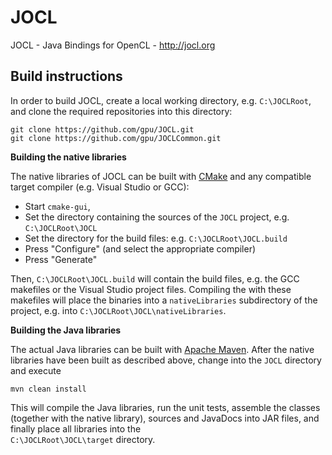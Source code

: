 # JOCL

JOCL - Java Bindings for OpenCL - http://jocl.org

Build instructions
------------------

In order to build JOCL, create a local working directory, e.g.
`C:\JOCLRoot`, and clone the required repositories into this
directory:

    git clone https://github.com/gpu/JOCL.git
    git clone https://github.com/gpu/JOCLCommon.git
    
   
**Building the native libraries**

The native libraries of JOCL can be built with [CMake](http://www.cmake.org/)
and any compatible target compiler (e.g. Visual Studio or GCC):

* Start `cmake-gui`,
* Set the directory containing the sources of the `JOCL` project, e.g. `C:\JOCLRoot\JOCL`
* Set the directory for the build files: e.g. `C:\JOCLRoot\JOCL.build`
* Press "Configure" (and select the appropriate compiler)
* Press "Generate"

Then, `C:\JOCLRoot\JOCL.build` will contain the build files, e.g. the
GCC makefiles or the Visual Studio project files. Compiling the
with these makefiles will place the binaries into a `nativeLibraries`
subdirectory of the project, e.g. into 
`C:\JOCLRoot\JOCL\nativeLibraries`.


**Building the Java libraries**

The actual Java libraries can be built with 
[Apache Maven](https://maven.apache.org/). After the native libraries
have been built as described above, change into the `JOCL` directory
and execute 

    mvn clean install

This will compile the Java libraries, run the unit tests, assemble the 
classes (together with the native library), sources and JavaDocs into 
JAR files, and finally place all libraries into the  
`C:\JOCLRoot\JOCL\target` directory.


   